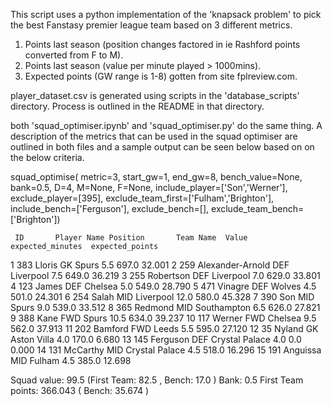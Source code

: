 This script uses a python implementation of the 'knapsack problem' to pick the best Fanstasy premier league team based on 3 different metrics.

1. Points last season (position changes factored in ie Rashford points converted from F to M).
2. Points last season (value per minute played > 1000mins).
3. Expected points (GW range is 1-8) gotten from site fplreview.com.

player_dataset.csv is generated using scripts in the 'database_scripts' directory. Process is outlined in the README in that directory.

both 'squad_optimiser.ipynb' and 'squad_optimiser.py' do the same thing. A description of the metrics that can be used in the squad optimiser are outlined in both files and a sample output can be seen below based on on the below criteria.

squad_optimise(
         metric=3,
         start_gw=1,
         end_gw=8,
         bench_value=None,
         bank=0.5,
         D=4,
         M=None,
         F=None,
         include_player=['Son','Werner'],
         exclude_player=[395],
         exclude_team_first=['Fulham','Brighton'],
         include_bench=['Ferguson'],
         exclude_bench=[],
         exclude_team_bench=['Brighton'])
         
     ID       Player Name Position       Team Name  Value  expected_minutes  expected_points
1   383            Lloris       GK           Spurs    5.5             697.0           32.001
2   259  Alexander-Arnold      DEF       Liverpool    7.5             649.0           36.219
3   255         Robertson      DEF       Liverpool    7.0             629.0           33.801
4   123             James      DEF         Chelsea    5.0             549.0           28.790
5   471           Vinagre      DEF          Wolves    4.5             501.0           24.301
6   254             Salah      MID       Liverpool   12.0             580.0           45.328
7   390               Son      MID           Spurs    9.0             539.0           33.512
8   365           Redmond      MID     Southampton    6.5             626.0           27.821
9   388              Kane      FWD           Spurs   10.5             634.0           39.237
10  117            Werner      FWD         Chelsea    9.5             562.0           37.913
11  202           Bamford      FWD           Leeds    5.5             595.0           27.120
12   35            Nyland       GK     Aston Villa    4.0             170.0            6.680
13  145          Ferguson      DEF  Crystal Palace    4.0               0.0            0.000
14  131          McCarthy      MID  Crystal Palace    4.5             518.0           16.296
15  191          Anguissa      MID          Fulham    4.5             385.0           12.698

Squad value:  99.5 (First Team: 82.5 , Bench: 17.0 )
Bank:  0.5
First Team points:  366.043 ( Bench: 35.674 )
